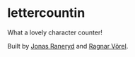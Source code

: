 # lettercountin

What a lovely character counter!

Built by [Jonas Raneryd](http://espo.in/) and [Ragnar Võrel](http://ragunaru.com/).
